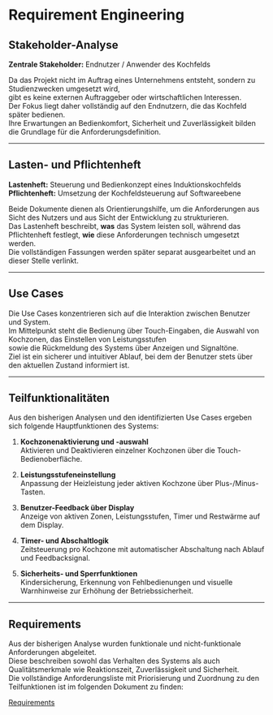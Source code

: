 # Requirement Engineering

## Stakeholder-Analyse

**Zentrale Stakeholder:** Endnutzer / Anwender des Kochfelds

Da das Projekt nicht im Auftrag eines Unternehmens entsteht, sondern zu Studienzwecken umgesetzt wird,  
gibt es keine externen Auftraggeber oder wirtschaftlichen Interessen.  
Der Fokus liegt daher vollständig auf den Endnutzern, die das Kochfeld später bedienen.  
Ihre Erwartungen an Bedienkomfort, Sicherheit und Zuverlässigkeit bilden die Grundlage für die Anforderungsdefinition.

---

## Lasten- und Pflichtenheft

**Lastenheft:** Steuerung und Bedienkonzept eines Induktionskochfelds  
**Pflichtenheft:** Umsetzung der Kochfeldsteuerung auf Softwareebene  

Beide Dokumente dienen als Orientierungshilfe, um die Anforderungen aus Sicht des Nutzers und aus Sicht der Entwicklung zu strukturieren.  
Das Lastenheft beschreibt, **was** das System leisten soll, während das Pflichtenheft festlegt, **wie** diese Anforderungen technisch umgesetzt werden.  
Die vollständigen Fassungen werden später separat ausgearbeitet und an dieser Stelle verlinkt.

---

## Use Cases

Die Use Cases konzentrieren sich auf die Interaktion zwischen Benutzer und System.  
Im Mittelpunkt steht die Bedienung über Touch-Eingaben, die Auswahl von Kochzonen, das Einstellen von Leistungsstufen  
sowie die Rückmeldung des Systems über Anzeigen und Signaltöne.  
Ziel ist ein sicherer und intuitiver Ablauf, bei dem der Benutzer stets über den aktuellen Zustand informiert ist.

---

## Teilfunktionalitäten

Aus den bisherigen Analysen und den identifizierten Use Cases ergeben sich folgende Hauptfunktionen des Systems:

1. **Kochzonenaktivierung und -auswahl**  
   Aktivieren und Deaktivieren einzelner Kochzonen über die Touch-Bedienoberfläche.

2. **Leistungsstufeneinstellung**  
   Anpassung der Heizleistung jeder aktiven Kochzone über Plus-/Minus-Tasten.

3. **Benutzer-Feedback über Display**  
   Anzeige von aktiven Zonen, Leistungsstufen, Timer und Restwärme auf dem Display.

4. **Timer- und Abschaltlogik**  
   Zeitsteuerung pro Kochzone mit automatischer Abschaltung nach Ablauf und Feedbacksignal.

5. **Sicherheits- und Sperrfunktionen**  
   Kindersicherung, Erkennung von Fehlbedienungen und visuelle Warnhinweise zur Erhöhung der Betriebssicherheit.

---

## Requirements

Aus der bisherigen Analyse wurden funktionale und nicht-funktionale Anforderungen abgeleitet.  
Diese beschreiben sowohl das Verhalten des Systems als auch Qualitätsmerkmale wie Reaktionszeit, Zuverlässigkeit und Sicherheit.  
Die vollständige Anforderungsliste mit Priorisierung und Zuordnung zu den Teilfunktionen ist im folgenden Dokument zu finden:

[Requirements](https://github.com/andrefuchs3/Software-Engineering-Induktionskochfeld-Kochfeldsteuerung/blob/main/docs/Requirements.md)

